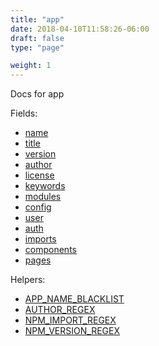 ```yaml
---
title: "app"
date: 2018-04-10T11:58:26-06:00
draft: false
type: "page"

weight: 1
---
```


Docs for app

Fields:

- [name](./main/#name)
- [title](./main/#title)
- [version](./main/#version)
- [author](./main/#author)
- [license](./main/#license)
- [keywords](./main/#keywords)
- [modules](./main/#modules)
- [config](./config)
- [user](./main/#user)
- [auth](./main/#auth)
- [imports](./main/#imports)
- [components](./main/#components)
- [pages](./main/#pages)

Helpers:

- [APP_NAME_BLACKLIST](./helpers/#APP_NAME_BLACKLIST)
- [AUTHOR_REGEX](./helpers/#AUTHOR_REGEX)
- [NPM_IMPORT_REGEX](./helpers/#NPM_IMPORT_REGEX)
- [NPM_VERSION_REGEX](./helpers/#NPM_VERSION_REGEX)

